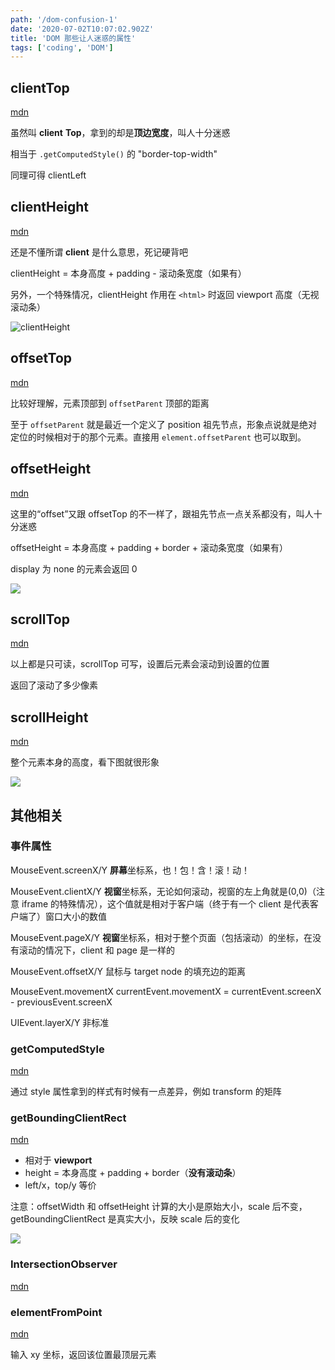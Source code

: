 ```yaml
---
path: '/dom-confusion-1'
date: '2020-07-02T10:07:02.902Z'
title: 'DOM 那些让人迷惑的属性'
tags: ['coding', 'DOM']
---
```


## clientTop

[mdn](https://developer.mozilla.org/en-US/docs/Web/API/Element/clientTop)

虽然叫 **client** **Top**，拿到的却是**顶边宽度**，叫人十分迷惑

相当于 `.getComputedStyle()` 的 "border-top-width"

同理可得 clientLeft

## clientHeight

[mdn](https://developer.mozilla.org/en-US/docs/Web/API/Element/clientHeight)

还是不懂所谓 **client** 是什么意思，死记硬背吧

clientHeight = 本身高度 + padding - 滚动条宽度（如果有）

另外，一个特殊情况，clientHeight 作用在 `<html>` 时返回 viewport 高度（无视滚动条）

![clientHeight](https://cdn.jsdelivr.net/gh/ssshooter/photoshop/Dimensions-client.png)

## offsetTop

[mdn](https://developer.mozilla.org/en-US/docs/Web/API/HTMLElement/offsetTop)

比较好理解，元素顶部到 `offsetParent` 顶部的距离

至于 `offsetParent` 就是最近一个定义了 position 祖先节点，形象点说就是绝对定位的时候相对于的那个元素。直接用 `element.offsetParent` 也可以取到。

## offsetHeight

[mdn](https://developer.mozilla.org/en-US/docs/Web/API/HTMLElement/offsetHeight)

这里的“offset”又跟 offsetTop 的不一样了，跟祖先节点一点关系都没有，叫人十分迷惑

offsetHeight = 本身高度 + padding + border + 滚动条宽度（如果有）

display 为 none 的元素会返回 0

![](https://cdn.jsdelivr.net/gh/ssshooter/photoshop/Dimensions-offset.png)

## scrollTop

[mdn](https://developer.mozilla.org/en-US/docs/Web/API/Element/scrollTop)

以上都是只可读，scrollTop 可写，设置后元素会滚动到设置的位置

返回了滚动了多少像素

## scrollHeight

[mdn](https://developer.mozilla.org/en-US/docs/Web/API/Element/scrollHeight)

整个元素本身的高度，看下图就很形象

![](https://cdn.jsdelivr.net/gh/ssshooter/photoshop/ScrollHeight.png)

## 其他相关

### 事件属性

MouseEvent.screenX/Y **屏幕**坐标系，也！包！含！滚！动！

MouseEvent.clientX/Y **视窗**坐标系，无论如何滚动，视窗的左上角就是(0,0)（注意 iframe 的特殊情况），这个值就是相对于客户端（终于有一个 client 是代表客户端了）窗口大小的数值

MouseEvent.pageX/Y **视窗**坐标系，相对于整个页面（包括滚动）的坐标，在没有滚动的情况下，client 和 page 是一样的

MouseEvent.offsetX/Y 鼠标与 target node 的填充边的距离

MouseEvent.movementX currentEvent.movementX = currentEvent.screenX - previousEvent.screenX

UIEvent.layerX/Y 非标准

### getComputedStyle

[mdn](https://developer.mozilla.org/en-US/docs/Web/API/Window/getComputedStyle)

通过 style 属性拿到的样式有时候有一点差异，例如 transform 的矩阵

### getBoundingClientRect

[mdn](https://developer.mozilla.org/en-US/docs/Web/API/Element/getBoundingClientRect)

- 相对于 **viewport**
- height = 本身高度 + padding + border（**没有滚动条**）
- left/x，top/y 等价

注意：offsetWidth 和 offsetHeight 计算的大小是原始大小，scale 后不变，getBoundingClientRect 是真实大小，反映 scale 后的变化

![](https://cdn.jsdelivr.net/gh/ssshooter/photoshop/element-box-diagram.png)

### IntersectionObserver

[mdn](https://developer.mozilla.org/en-US/docs/Web/API/Intersection_Observer_API)

### elementFromPoint

[mdn](https://developer.mozilla.org/en-US/docs/Web/API/DocumentOrShadowRoot/elementsFromPoint)

输入 xy 坐标，返回该位置最顶层元素
